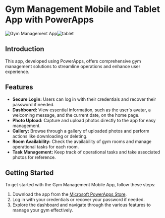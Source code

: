 # Gym Management Mobile and Tablet App with PowerApps

![Gym Management App](https://github.com/tguimas/Portfolio/assets/115223702/8e6b1327-f9f9-4b39-bf09-44e870f69653)![tablet](https://github.com/tassiogomes/Portfolio/assets/62346384/6efc0b8f-e75b-4dd1-8f95-34f2d1a0f4af)

## Introduction

This app, developed using PowerApps, offers comprehensive gym management solutions to streamline operations and enhance user experience.

## Features

- **Secure Login:** Users can log in with their credentials and recover their password if needed.
- **Dashboard:** View essential information, such as the user's avatar, a welcoming message, and the current date, on the home page.
- **Photo Upload:** Capture and upload photos directly to the app for easy management.
- **Gallery:** Browse through a gallery of uploaded photos and perform actions like downloading or deleting.
- **Room Availability:** Check the availability of gym rooms and manage operational tasks for each room.
- **Task Management:** Keep track of operational tasks and take associated photos for reference.

## Getting Started

To get started with the Gym Management Mobile App, follow these steps:
1. Download the app from the [Microsoft PowerApps Store](link).
2. Log in with your credentials or recover your password if needed.
3. Explore the dashboard and navigate through the various features to manage your gym effectively.
